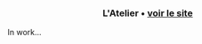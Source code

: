### <p align="center"> L'Atelier • <a href="https://latelier12.fr" > voir le site </a> </p>

 In work...
